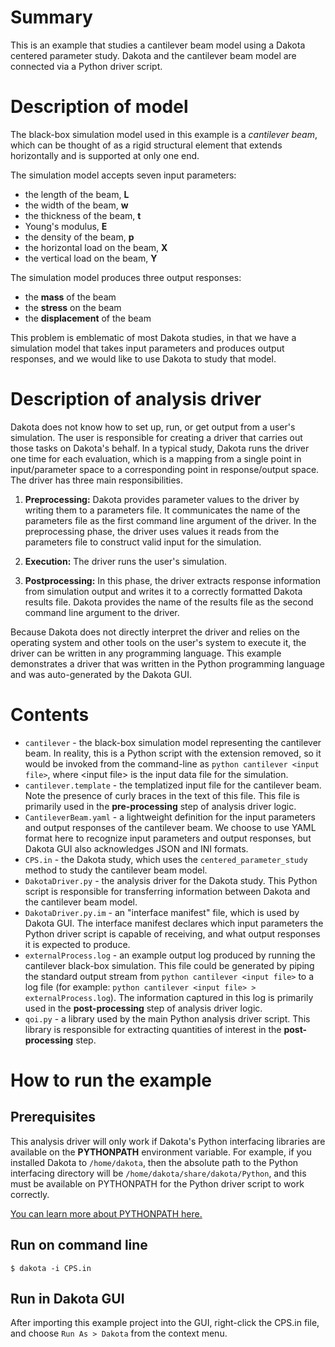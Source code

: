 # Summary

This is an example that studies a cantilever beam model using a Dakota centered parameter study.  Dakota and the cantilever beam model are connected via a Python driver script.

# Description of model

The black-box simulation model used in this example is a *cantilever beam*, which can be thought of as a rigid structural element that extends horizontally and is supported at only one end.

The simulation model accepts seven input parameters:

 - the length of the beam, **L**
 - the width of the beam, **w**
 - the thickness of the beam, **t**
 - Young's modulus, **E**
 - the density of the beam, **p**
 - the horizontal load on the beam, **X**
 - the vertical load on the beam, **Y**

The simulation model produces three output responses:

 - the **mass** of the beam
 - the **stress** on the beam
 - the **displacement** of the beam

This problem is emblematic of most Dakota studies, in that we have a simulation model that takes input parameters and produces output responses, and we would like to use Dakota to study that model.

# Description of analysis driver

Dakota does not know how to set up, run, or get output from a user's simulation.  The user is responsible for creating a driver that carries out those tasks on Dakota's behalf. In a typical study, Dakota runs the driver one time for each evaluation, which is a mapping from a single point in input/parameter space to a corresponding point in response/output space.  The driver has three main responsibilities.

1. **Preprocessing:** Dakota provides parameter values to the driver by writing them to a parameters file.  It communicates the name of the parameters file as the first command line argument of the driver. In the preprocessing phase, the driver uses values it reads from the parameters file to construct valid input for the simulation.

2. **Execution:** The driver runs the user's simulation.

3. **Postprocessing:** In this phase, the driver extracts response information from simulation output and writes it to a correctly formatted Dakota results file. Dakota provides the name of the results file as the second command line argument to the driver.

Because Dakota does not directly interpret the driver and relies on the operating system and other tools on the user's system to execute it, the driver can be written in any programming language.  This example demonstrates a driver that was written in the Python programming language and was auto-generated by the Dakota GUI.

# Contents

- `cantilever` - the black-box simulation model representing the cantilever beam.  In reality, this is a Python script with the extension removed, so it would be invoked from the command-line as `python cantilever <input file>`, where <input file\> is the input data file for the simulation.
- `cantilever.template` - the templatized input file for the cantilever beam.  Note the presence of curly braces in the text of this file.  This file is primarily used in the **pre-processing** step of analysis driver logic.
- `CantileverBeam.yaml` - a lightweight definition for the input parameters and output responses of the cantilever beam. We choose to use YAML format here to recognize input parameters and output responses, but Dakota GUI also acknowledges JSON and INI formats.
- `CPS.in` - the Dakota study, which uses the `centered_parameter_study` method to study the cantilever beam model.
- `DakotaDriver.py` - the analysis driver for the Dakota study.  This Python script is responsible for transferring information between Dakota and the cantilever beam model.
- `DakotaDriver.py.im` - an "interface manifest" file, which is used by Dakota GUI.  The interface manifest declares which input parameters the Python driver script is capable of receiving, and what output responses it is expected to produce.
- `externalProcess.log` - an example output log produced by running the cantilever black-box simulation.  This file could be generated by piping the standard output stream from `python cantilever <input file>` to a log file (for example:  `python cantilever <input file> > externalProcess.log`).  The information captured in this log is primarily used in the **post-processing** step of analysis driver logic.
- `qoi.py` - a library used by the main Python analysis driver script.  This library is responsible for extracting quantities of interest in the **post-processing** step.

# How to run the example

## Prerequisites

This analysis driver will only work if Dakota's Python interfacing libraries are available on the **PYTHONPATH** environment variable.  For example, if you installed Dakota to `/home/dakota`, then the absolute path to the Python interfacing directory will be `/home/dakota/share/dakota/Python`, and this must be available on PYTHONPATH for the Python driver script to work correctly.

[You can learn more about PYTHONPATH here.](https://docs.python.org/3/using/cmdline.html#environment-variables)

## Run on command line

    $ dakota -i CPS.in

## Run in Dakota GUI

After importing this example project into the GUI, right-click the CPS.in file, and choose `Run As > Dakota` from the context menu.